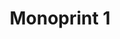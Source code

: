 ---
ee_id: '213'
site: '1'
type: '2'
url: 2008-012-monoprint-1
title: 'Monoprint 1 '
year: '2008'
display_year: '2008'
medium: Unique three-color process silkscreen on custom watermarked paper
dims: 42 x 32 inches
pitch: "​Poorly done C-M-Y silkscreens."
ps:
live_url:
related:
youtube:
related_code:
imgs: Monotprint-1-2008-012-full-press-IH.jpg
subheading:
download:
add_credit:
add_credits:
commission:
layout: things-i-made
---